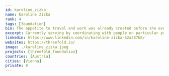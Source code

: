 ```yaml
---
id: karoline_zizka
name: Karoline Zizka
rank: 4
tags: [foundation]
bio: The appetite to travel and work was already created before she even entered the twenty-year mark. Blessed by her parents showing her beautiful places, she did the (hard) work and joined an international catering company serving the Formula 1 races for three years around the globe. During that time she finished her diploma in urban tourism and event management in Vienna, Austria where she was born and raised. Shortly after she moved to Maastricht, NL until the Universe pulled her into the direction of a magical island and provided her with a hotel manager position in Bali, Indonesia. This impacted her life tremendously and her spiritual journey marked its starting point. Besides many challenges of being white, a woman, and in the early twenties in a developing country she managed to find a flow with 38 employees and grow out of her comfort zone. After that came some slow travel until she picked up the pace in the organization of conferences, which let her transition into the tech space. With a unique ‘chain reaction of people’ Karoline found herself lucky enough with an aligned organization like Threefold. Currently, she is serving by coordinating with people on particular projects, always having the most productive and playful outcomes for the Highest Good of all in mind and heart.
excerpt: Currently serving by coordinating with people on particular projects, always having the most productive and playful outcomes for the Highest Good of all in mind and heart.
linkedin: https://www.linkedin.com/in/karoline-zizka-52a287b6/
websites: https://threefold.io/
image: ./karoline_zizka.jpeg
projects: [threefold_foundation]
countries: [Austria]
cities: [Vienna]
private: 0
---
```

